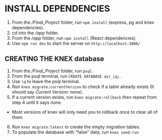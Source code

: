 # INSTALL DEPENDENCIES

1. From the */Final_Project* folder, run ```npm install``` (express, pg and knex dependencies).
2. cd into the */app* folder.
3. From the */app* folder, run ```npm install``` (React dependencies).
4. Use ```npm run dev``` to start the server on ```http://localhost:3000/```

## CREATING THE KNEX database

1. From the */Final_Project* folder, run ```psql```.
2. From the psql terminal, run ```CREATE DATABASE air_iq;```.
3. Use ```\q``` to leave the psql terminal.
4. Run ```knex migrate:currentVersion``` to check if a table already exists (It should say *Current Version: none*).
5. If a current version exists, run ```knex migrate:rollback``` then repeat from step 4 until it says *none*.
  - Most versions of knex will only need you to rollback once to clear all of them
6. Run ```knex migrate:latest``` to create the empty migration tables.
7. To populate the database with "false" data, run ```knex seed:run```
